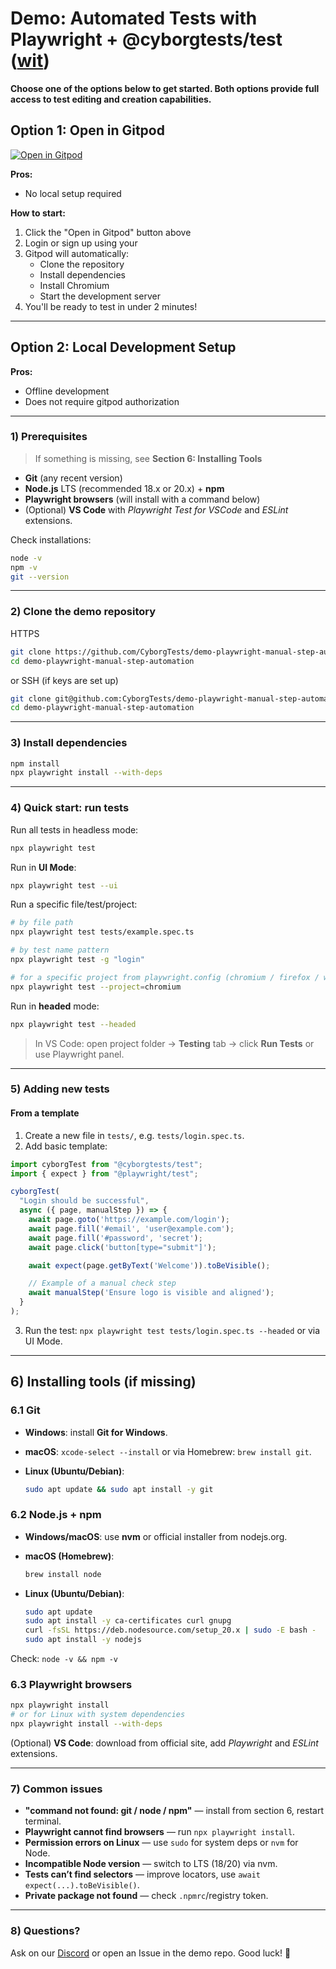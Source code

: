 # Demo: Automated Tests with Playwright + @cyborgtests/test ([wit](https://github.com/CyborgTests/playwright-manual-step-automation))

**Choose one of the options below to get started. Both options provide full access to test editing and creation capabilities.**

## Option 1: Open in Gitpod
[![Open in Gitpod](https://gitpod.io/button/open-in-gitpod.svg)](https://gitpod.io/#https://github.com/CyborgTests/demo-playwright-manual-step-automation)

**Pros:**
- No local setup required

**How to start:**
1. Click the "Open in Gitpod" button above
2. Login or sign up using your 
2. Gitpod will automatically:
   - Clone the repository
   - Install dependencies
   - Install Chromium
   - Start the development server
3. You'll be ready to test in under 2 minutes!

---

## Option 2: Local Development Setup

**Pros:**
- Offline development
- Does not require gitpod authorization

---

### 1) Prerequisites

> If something is missing, see **Section 6: Installing Tools**

* **Git** (any recent version)
* **Node.js** LTS (recommended 18.x or 20.x) + **npm**
* **Playwright browsers** (will install with a command below)
* (Optional) **VS Code** with *Playwright Test for VSCode* and *ESLint* extensions.

Check installations:

```bash
node -v
npm -v
git --version
```

---

### 2) Clone the demo repository

HTTPS
```bash
git clone https://github.com/CyborgTests/demo-playwright-manual-step-automation.git
cd demo-playwright-manual-step-automation
```
or SSH (if keys are set up)
```bash
git clone git@github.com:CyborgTests/demo-playwright-manual-step-automation.git
cd demo-playwright-manual-step-automation
```

---

### 3) Install dependencies

```bash
npm install
npx playwright install --with-deps
```

---

### 4) Quick start: run tests

Run all tests in headless mode:

```bash
npx playwright test
```

Run in **UI Mode**:

```bash
npx playwright test --ui
```

Run a specific file/test/project:

```bash
# by file path
npx playwright test tests/example.spec.ts

# by test name pattern
npx playwright test -g "login"

# for a specific project from playwright.config (chromium / firefox / webkit)
npx playwright test --project=chromium
```

Run in **headed** mode:

```bash
npx playwright test --headed
```

> In VS Code: open project folder → **Testing** tab → click **Run Tests** or use Playwright panel.

---

### 5) Adding new tests

#### From a template

1. Create a new file in `tests/`, e.g. `tests/login.spec.ts`.
2. Add basic template:

```ts
import cyborgTest from "@cyborgtests/test";
import { expect } from "@playwright/test";

cyborgTest(
  "Login should be successful",
  async ({ page, manualStep }) => {
    await page.goto('https://example.com/login');
    await page.fill('#email', 'user@example.com');
    await page.fill('#password', 'secret');
    await page.click('button[type="submit"]');

    await expect(page.getByText('Welcome')).toBeVisible();

    // Example of a manual check step
    await manualStep('Ensure logo is visible and aligned');
  }
);
```

3. Run the test: `npx playwright test tests/login.spec.ts --headed` or via UI Mode.

---

## 6) Installing tools (if missing)

### 6.1 Git

* **Windows**: install **Git for Windows**.
* **macOS**: `xcode-select --install` or via Homebrew: `brew install git`.
* **Linux (Ubuntu/Debian)**:

  ```bash
  sudo apt update && sudo apt install -y git
  ```

### 6.2 Node.js + npm

* **Windows/macOS**: use **nvm** or official installer from nodejs.org.
* **macOS (Homebrew)**:

  ```bash
  brew install node
  ```
* **Linux (Ubuntu/Debian)**:

  ```bash
  sudo apt update
  sudo apt install -y ca-certificates curl gnupg
  curl -fsSL https://deb.nodesource.com/setup_20.x | sudo -E bash -
  sudo apt install -y nodejs
  ```

Check: `node -v && npm -v`

### 6.3 Playwright browsers

```bash
npx playwright install
# or for Linux with system dependencies
npx playwright install --with-deps
```

(Optional) **VS Code**: download from official site, add *Playwright* and *ESLint* extensions.

---

### 7) Common issues

* **"command not found: git / node / npm"** — install from section 6, restart terminal.
* **Playwright cannot find browsers** — run `npx playwright install`.
* **Permission errors on Linux** — use `sudo` for system deps or `nvm` for Node.
* **Incompatible Node version** — switch to LTS (18/20) via nvm.
* **Tests can’t find selectors** — improve locators, use `await expect(...).toBeVisible()`.
* **Private package not found** — check `.npmrc`/registry token.

---

### 8) Questions?

Ask on our [Discord](https://discord.com/invite/rNZCd3MHDx) or open an Issue in the demo repo. Good luck! 🚀
